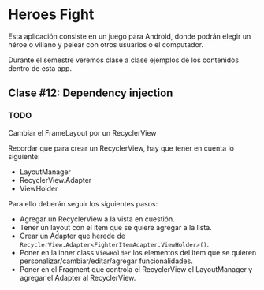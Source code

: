 # Heroes Fight

Esta aplicación consiste en un juego para Android, donde podrán elegir un héroe o villano y pelear con otros usuarios o el computador.

Durante el semestre veremos clase a clase ejemplos de los contenidos dentro de esta app.

## Clase #12: Dependency injection

### TODO
Cambiar el FrameLayout por un RecyclerView

Recordar que para crear un RecyclerView, hay que tener en cuenta lo siguiente:
* LayoutManager
* RecyclerView.Adapter
* ViewHolder
  
Para ello deberán seguir los siguientes pasos:
* Agregar un RecyclerView a la vista en cuestión.
* Tener un layout con el item que se quiere agregar a la lista.
* Crear un Adapter que herede de `RecyclerView.Adapter<FighterItemAdapter.ViewHolder>()`.
* Poner en la inner class `ViewHolder` los elementos del item que se quieren personalizar/cambiar/editar/agregar funcionalidades.
* Poner en el Fragment que controla el RecyclerView el LayoutManager y agregar el Adapter al RecyclerView.

